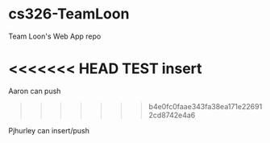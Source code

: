 # cs326-TeamLoon
Team Loon's Web App repo

<<<<<<< HEAD
TEST insert
=======
Aaron can push
>>>>>>> b4e0fc0faae343fa38ea171e226912cd8742e4a6

Pjhurley can insert/push
